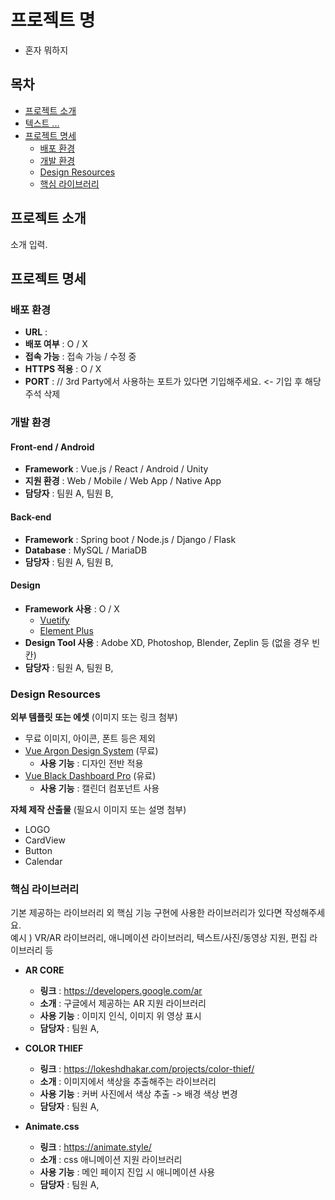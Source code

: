 # 프로젝트 명
- 혼자 뭐하지
## 목차

- [프로젝트 소개](#프로젝트-소개)
- [텍스트 ... ](#프로젝트-소개)
- [프로젝트 명세](#프로젝트-명세)
  - [배포 환경](#배포-환경)
  - [개발 환경](#개발-환경)
  - [Design Resources](#design-resources)
  - [핵심 라이브러리](#핵심-라이브러리)
    <br>

## 프로젝트 소개

소개 입력.
<br>

## 프로젝트 명세

### 배포 환경

- **URL** :
- **배포 여부** : O / X
- **접속 가능** : 접속 가능 / 수정 중
- **HTTPS 적용** : O / X
- **PORT** : // 3rd Party에서 사용하는 포트가 있다면 기입해주세요. <- 기입 후 해당 주석 삭제
  <br>

### 개발 환경

#### Front-end / Android

- **Framework** : Vue.js / React / Android / Unity
- **지원 환경** : Web / Mobile / Web App / Native App
- **담당자** : 팀원 A, 팀원 B,
  <br>

#### Back-end

- **Framework** : Spring boot / Node.js / Django / Flask
- **Database** : MySQL / MariaDB
- **담당자** : 팀원 A, 팀원 B,
  <br>

#### Design

- **Framework 사용** : O / X
  - [Vuetify](https://vuetifyjs.com/)
  - [Element Plus](https://element-plus.org/)
- **Design Tool 사용** : Adobe XD, Photoshop, Blender, Zeplin 등 (없을 경우 빈칸)
- **담당자** : 팀원 A, 팀원 B,
  <br>

### Design Resources

**외부 템플릿 또는 에셋** (이미지 또는 링크 첨부)

- 무료 이미지, 아이콘, 폰트 등은 제외
- [Vue Argon Design System](https://www.creative-tim.com/product/vue-argon-design-system?affiliate_id=116187) (무료)
  - **사용 기능** : 디자인 전반 적용
- [Vue Black Dashboard Pro](https://www.creative-tim.com/product/vue-black-dashboard-pro?affiliate_id=116187) (유료)
  - **사용 기능** : 캘린더 컴포넌트 사용
    <br>

**자체 제작 산출물** (필요시 이미지 또는 설명 첨부)

- LOGO
- CardView
- Button
- Calendar
  <br>

### 핵심 라이브러리

기본 제공하는 라이브러리 외 핵심 기능 구현에 사용한 라이브러리가 있다면 작성해주세요.  
예시 ) VR/AR 라이브러리, 애니메이션 라이브러리, 텍스트/사진/동영상 지원, 편집 라이브러리 등

- **AR CORE**

  - **링크** : https://developers.google.com/ar
  - **소개** : 구글에서 제공하는 AR 지원 라이브러리
  - **사용 기능** : 이미지 인식, 이미지 위 영상 표시
  - **담당자** : 팀원 A,

- **COLOR THIEF**

  - **링크** : https://lokeshdhakar.com/projects/color-thief/
  - **소개** : 이미지에서 색상을 추출해주는 라이브러리
  - **사용 기능** : 커버 사진에서 색상 추출 -> 배경 색상 변경
  - **담당자** : 팀원 A,

- **Animate.css**
  - **링크** : https://animate.style/
  - **소개** : css 애니메이션 지원 라이브러리
  - **사용 기능** : 메인 페이지 진입 시 애니메이션 사용
  - **담당자** : 팀원 A,
